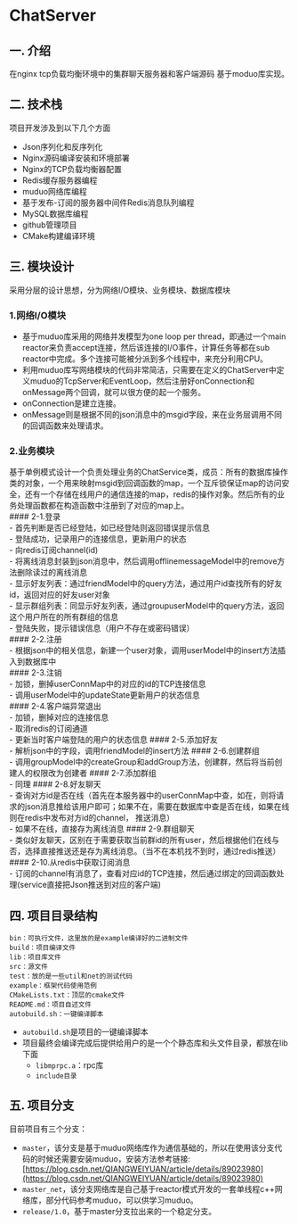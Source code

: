 # ChatServer
## 一. 介绍
在nginx tcp负载均衡环境中的集群聊天服务器和客户端源码 基于moduo库实现。

## 二. 技术栈
项目开发涉及到以下几个方面
- Json序列化和反序列化
- Nginx源码编译安装和环境部署
- Nginx的TCP负载均衡器配置
- Redis缓存服务器编程
- muduo网络库编程
- 基于发布-订阅的服务器中间件Redis消息队列编程
- MySQL数据库编程
- github管理项目
- CMake构建编译环境

## 三. 模块设计  
采用分层的设计思想，分为网络I/O模块、业务模块、数据库模块  
  ### 1.网络I/O模块
  - 基于muduo库采用的网络并发模型为one loop per thread，即通过一个main reactor来负责accept连接，然后该连接的I/O事件，计算任务等都在sub reactor中完成。多个连接可能被分派到多个线程中，来充分利用CPU。  
  - 利用muduo库写网络模块的代码非常简洁，只需要在定义的ChatServer中定义muduo的TcpServer和EventLoop，然后注册好onConnection和onMessage两个回调，就可以很方便的起一个服务。  
  - onConnection是建立连接。  
  - onMessage则是根据不同的json消息中的msgid字段，来在业务层调用不同的回调函数来处理请求。
  
  ### 2.业务模块  
  基于单例模式设计一个负责处理业务的ChatService类，成员：所有的数据库操作类的对象，一个用来映射msgid到回调函数的map，一个互斥锁保证map的访问安全，还有一个存储在线用户的通信连接的map，redis的操作对象。然后所有的业务处理函数都在构造函数中注册到了对应的map上。  
    #### 2-1.登录  
    - 首先判断是否已经登陆，如已经登陆则返回错误提示信息  
    - 登陆成功，记录用户的连接信息，更新用户的状态  
    - 向redis订阅channel(id)  
    - 将离线消息封装到json消息中，然后调用offlinemessageModel中的remove方法删除读过的离线消息  
    - 显示好友列表：通过friendModel中的query方法，通过用户id查找所有的好友id，返回对应的好友user对象  
    - 显示群组列表：同显示好友列表，通过groupuserModel中的query方法，返回这个用户所在的所有群组的信息  
    - 登陆失败，提示错误信息（用户不存在或密码错误）  
    #### 2-2.注册  
    - 根据json中的相关信息，新建一个user对象，调用userModel中的insert方法插入到数据库中  
    #### 2-3.注销  
    - 加锁，删掉userConnMap中的对应的id的TCP连接信息  
    - 调用userModel中的updateState更新用户的状态信息  
    #### 2-4.客户端异常退出  
    - 加锁，删掉对应的连接信息  
    - 取消redis的订阅通道  
    - 更新当时客户端登陆的用户的状态信息
    #### 2-5.添加好友  
    - 解析json中的字段，调用friendModel的insert方法
    #### 2-6.创建群组  
    - 调用groupModel中的createGroup和addGroup方法，创建群，然后将当前创建人的权限改为创建者
    #### 2-7.添加群组  
    - 同理
    #### 2-8.好友聊天  
    - 查询对方id是否在线（首先在本服务器中的userConnMap中查，如在，则将请求的json消息推给该用户即可；如果不在，需要在数据库中查是否在线，如果在线则在redis中发布对方id的channel， 推送消息）  
    - 如果不在线，直接存为离线消息
    #### 2-9.群组聊天  
    - 类似好友聊天，区别在于需要获取当前群id的所有user，然后根据他们在线与否，选择直接推送还是存为离线消息。（当不在本机找不到时，通过redis推送）
    #### 2-10.从redis中获取订阅消息  
    - 订阅的channel有消息了，查看对应id的TCP连接，然后通过绑定的回调函数处理(service直接把Json推送到对应的客户端)  

## 四. 项目目录结构
```
bin：可执行文件，这里放的是example编译好的二进制文件
build：项目编译文件
lib：项目库文件
src：源文件
test：放的是一些util和net的测试代码
example：框架代码使用范例
CMakeLists.txt：顶层的cmake文件
README.md：项目自述文件
autobuild.sh：一键编译脚本
```
- `autobuild.sh`是项目的一键编译脚本  
- 项目最终会编译完成后提供给用户的是一个个静态库和头文件目录，都放在lib下面  
  - `libmprpc.a`：rpc库
  - `include目录`

## 五. 项目分支
目前项目有三个分支：

  - `master`，该分支是基于muduo网络库作为通信基础的，所以在使用该分支代码的时候还需要安装muduo，安装方法参考链接: [https://blog.csdn.net/QIANGWEIYUAN/article/details/89023980](https://blog.csdn.net/QIANGWEIYUAN/article/details/89023980)  
  - `master_net`，该分支网络库是自己基于reactor模式开发的一套单线程c++网络库，部分代码参考muduo，可以供学习muduo。
  - `release/1.0`，基于master分支拉出来的一个稳定分支。


